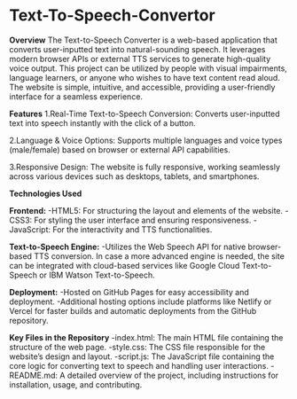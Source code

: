 # **Text-To-Speech-Convertor**

**Overview**
The Text-to-Speech Converter is a web-based application that converts user-inputted text into natural-sounding speech. It leverages modern browser APIs or external TTS services to generate high-quality voice output. This project can be utilized by people with visual impairments, language learners, or anyone who wishes to have text content read aloud. The website is simple, intuitive, and accessible, providing a user-friendly interface for a seamless experience.

**Features**
1.Real-Time Text-to-Speech Conversion: Converts user-inputted text into speech instantly with the click of a button.

2.Language & Voice Options: Supports multiple languages and voice types (male/female) based on browser or external API capabilities.

3.Responsive Design: The website is fully responsive, working seamlessly across various devices such as desktops, tablets, and smartphones.

**Technologies Used**

**Frontend:**
-HTML5: For structuring the layout and elements of the website.
-CSS3: For styling the user interface and ensuring responsiveness.
-JavaScript: For the interactivity and TTS functionalities.

**Text-to-Speech Engine:**
-Utilizes the Web Speech API for native browser-based TTS conversion. In case a more advanced engine is needed, the site can be integrated with cloud-based services like Google Cloud Text-to-Speech or IBM Watson Text-to-Speech.

**Deployment:**
-Hosted on GitHub Pages for easy accessibility and deployment.
-Additional hosting options include platforms like Netlify or Vercel for faster builds and automatic deployments from the GitHub repository.

**Key Files in the Repository**
-index.html: The main HTML file containing the structure of the web page.
-style.css: The CSS file responsible for the website’s design and layout.
-script.js: The JavaScript file containing the core logic for converting text to speech and handling user interactions.
-README.md: A detailed overview of the project, including instructions for installation, usage, and contributing.
